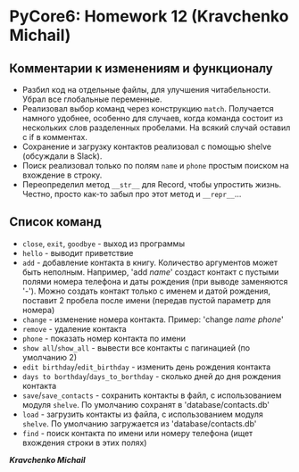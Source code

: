 # PyCore6: Homework 12 (Kravchenko Michail)

## Комментарии к изменениям и функционалу

- Разбил код на отдельные файлы, для улучшения читабельности. Убрал все глобальные переменные.
- Реализовал выбор команд через конструкцию `match`. Получается намного удобнее, особенно для случаев, когда команда состоит из нескольких слов разделенных пробелами. На всякий случай оставил с if в комментах.
- Сохранение и загрузку контактов реализовал с помощью shelve (обсуждали в Slack).
- Поиск реализовал только по полям `name` и `phone` простым поиском на вхождение в строку.
- Переопределил метод `__str__` для Record, чтобы упростить жизнь. Честно, просто как-то забыл про этот метод и `__repr__`...

## Список команд
* `close`, `exit`, `goodbye` - выход из программы
* `hello` - выводит приветствие
* `add` - добавление контакта в книгу. Количество аргументов может быть неполным. Например, 'add _name_' создаст контакт с пустыми полями номера телефона и даты рождения (при выводе заменяются '-'). Можно создать контакт только с именем и датой рождения, поставит 2 пробела после имени (передав пустой параметр для номера)
* `change` - изменение номера контакта. Пример: 'change _name_ _phone_'
* `remove` - удаление контакта
* `phone` - показать номер контакта по имени
* `show all`/`show_all` - вывести все контакты с пагинацией (по умолчанию 2)
* `edit birthday`/`edit_birthday` - изменить день рождения контакта
* `days to borthday`/`days_to_borthday` - сколько дней до дня рождения контакта
* `save`/`save_contacts` - сохранить контакты в файл, с использованием модуля `shelve`. По умолчанию сохранят в 'database/contacts.db'
* `load` - загрузить контакты из файла, с использованием модуля `shelve`. По умолчанию загружается из 'database/contacts.db'
* `find` - поиск контакта по имени или номеру телефона (ищет вхождения строки в этих полях)

**_Kravchenko Michail_**
